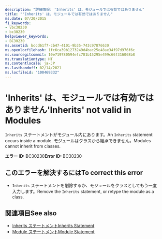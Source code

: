 ```yaml
---
description: "詳細情報: 'Inherits' は、モジュールでは有効ではありません"
title: "'Inherits' は、モジュールでは有効ではありません"
ms.date: 07/20/2015
f1_keywords:
- vbc30230
- bc30230
helpviewer_keywords:
- BC30230
ms.assetid: bccd61f7-cb47-4101-9b35-743c97876630
ms.openlocfilehash: 1fc6ca39b1273249d4bac25e48ae34f97d976f6c
ms.sourcegitcommit: 10e719780594efc781b15295e499c66f316068b8
ms.translationtype: HT
ms.contentlocale: ja-JP
ms.lasthandoff: 02/14/2021
ms.locfileid: "100469332"
---
```

# <a name="inherits-not-valid-in-modules"></a><span data-ttu-id="db2d1-103">'Inherits' は、モジュールでは有効ではありません</span><span class="sxs-lookup"><span data-stu-id="db2d1-103">'Inherits' not valid in Modules</span></span>

<span data-ttu-id="db2d1-104">`Inherits` ステートメントがモジュール内にあります。</span><span class="sxs-lookup"><span data-stu-id="db2d1-104">An `Inherits` statement occurs inside a module.</span></span> <span data-ttu-id="db2d1-105">モジュールはクラスから継承できません。</span><span class="sxs-lookup"><span data-stu-id="db2d1-105">Modules cannot inherit from classes.</span></span>  
  
 <span data-ttu-id="db2d1-106">**エラー ID:** BC30230</span><span class="sxs-lookup"><span data-stu-id="db2d1-106">**Error ID:** BC30230</span></span>  
  
## <a name="to-correct-this-error"></a><span data-ttu-id="db2d1-107">このエラーを解決するには</span><span class="sxs-lookup"><span data-stu-id="db2d1-107">To correct this error</span></span>  
  
- <span data-ttu-id="db2d1-108">`Inherits` ステートメントを削除するか、モジュールをクラスとしてもう一度入力します。</span><span class="sxs-lookup"><span data-stu-id="db2d1-108">Remove the `Inherits` statement, or retype the module as a class.</span></span>  
  
## <a name="see-also"></a><span data-ttu-id="db2d1-109">関連項目</span><span class="sxs-lookup"><span data-stu-id="db2d1-109">See also</span></span>

- [<span data-ttu-id="db2d1-110">Inherits ステートメント</span><span class="sxs-lookup"><span data-stu-id="db2d1-110">Inherits Statement</span></span>](../language-reference/statements/inherits-statement.md)
- [<span data-ttu-id="db2d1-111">Module ステートメント</span><span class="sxs-lookup"><span data-stu-id="db2d1-111">Module Statement</span></span>](../language-reference/statements/module-statement.md)
